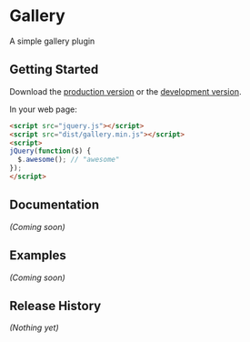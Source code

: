 # Gallery

A simple gallery plugin

## Getting Started
Download the [production version][min] or the [development version][max].

[min]: https://raw.github.com/Tatyana/gallery/master/dist/gallery.min.js
[max]: https://raw.github.com/Tatyana/gallery/master/dist/gallery.js

In your web page:

```html
<script src="jquery.js"></script>
<script src="dist/gallery.min.js"></script>
<script>
jQuery(function($) {
  $.awesome(); // "awesome"
});
</script>
```

## Documentation
_(Coming soon)_

## Examples
_(Coming soon)_

## Release History
_(Nothing yet)_
